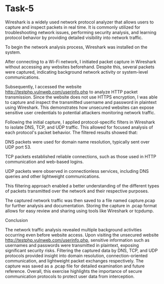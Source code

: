 # Task-5
Wireshark is a widely used network protocol analyzer that allows users to capture and inspect packets in real time. It is commonly utilized for troubleshooting network issues, performing security analysis, and learning protocol behavior by providing detailed visibility into network traffic.

To begin the network analysis process, Wireshark was installed on the system.

After connecting to a Wi-Fi network, I initiated packet capture in Wireshark without accessing any websites beforehand. Despite this, several packets were captured, indicating background network activity or system-level communications.

Subsequently, I accessed the website http://testphp.vulnweb.com/userinfo.php to analyze HTTP packet transmission. Since the website does not use HTTPS encryption, I was able to capture and inspect the transmitted username and password in plaintext using Wireshark. This demonstrates how unsecured websites can expose sensitive user credentials to potential attackers monitoring network traffic.

Following the initial capture, I applied protocol-specific filters in Wireshark to isolate DNS, TCP, and UDP traffic. This allowed for focused analysis of each protocol's packet behavior. The filtered results showed that:

DNS packets were used for domain name resolution, typically sent over UDP port 53.

TCP packets established reliable connections, such as those used in HTTP communication and web-based logins.

UDP packets were observed in connectionless services, including DNS queries and other lightweight communications.

This filtering approach enabled a better understanding of the different types of packets transmitted over the network and their respective purposes.

The captured network traffic was then saved to a file named capture.pcap for further analysis and documentation. Storing the capture in .pcap format allows for easy review and sharing using tools like Wireshark or tcpdump.

Conclusion 

The network traffic analysis revealed multiple background activities occurring even before website access. Upon visiting the unsecured website http://testphp.vulnweb.com/userinfo.php, sensitive information such as usernames and passwords were transmitted in plaintext, exposing significant security risks. Filtering the captured data by DNS, TCP, and UDP protocols provided insight into domain resolution, connection-oriented communication, and lightweight packet exchanges respectively. The capture was saved as a .pcap file for detailed examination and future reference. Overall, this exercise highlights the importance of secure communication protocols to protect user data from interception.
